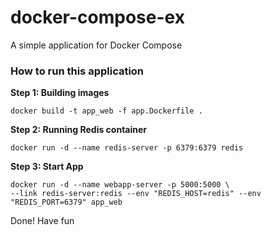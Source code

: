 # docker-compose-ex
A simple application for Docker Compose

### How to run this application

**Step 1: Building images**

```
docker build -t app_web -f app.Dockerfile .
```

**Step 2: Running Redis container**

```
docker run -d --name redis-server -p 6379:6379 redis
```

**Step 3: Start App**

```
docker run -d --name webapp-server -p 5000:5000 \
--link redis-server:redis --env "REDIS_HOST=redis" --env "REDIS_PORT=6379" app_web
```

Done! Have fun